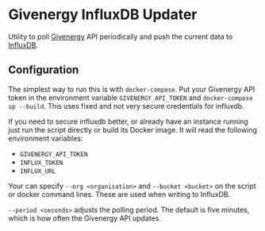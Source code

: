 # Givenergy InfluxDB Updater

Utility to poll [Givenergy](https://givenergy.cloud) API periodically and push the current data to [InfluxDB](https://influxdata.com).

## Configuration

The simplest way to run this is with `docker-compose`. Put your Givenergy API token in the environment variable `GIVENERGY_API_TOKEN` and `docker-compose up --build`. This uses fixed and not very secure credentials for influxdb.

If you need to secure influxdb better, or already have an instance running just
run the script directly or build its Docker image. It will read the following
environment variables:

* `GIVENERGY_API_TOKEN`
* `INFLUX_TOKEN`
* `INFLUX_URL`

Your can specify `--org <organisation>` and `--bucket <bucket>` on the script or docker command lines. These are used when writing to InfluxDB.

`--period <seconds>` adjusts the polling period. The default is five minutes, which is how often the Givenergy API updates.
